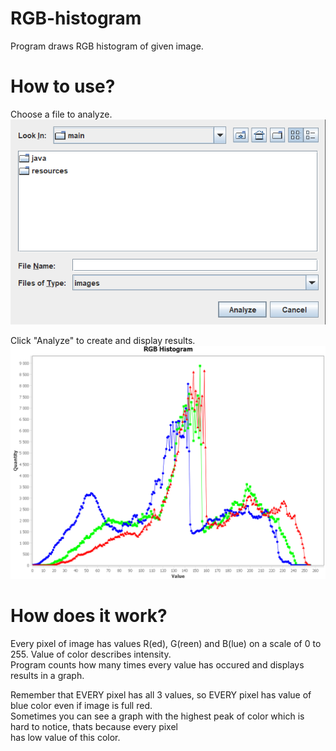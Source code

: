 # RGB-histogram

Program draws RGB histogram of given image.

# How to use?

Choose a file to analyze.<br>
![alt text](https://github.com/JakubBekier/RGB-histogram/blob/main/readme_images/toAnalyze.png)

Click "Analyze" to create and display results.
![alt text](https://github.com/JakubBekier/RGB-histogram/blob/main/readme_images/resultsV2.png)

# How does it work?

Every pixel of image has values R(ed), G(reen) and B(lue) on a scale of 0 to 255.
Value of color describes intensity. <br>
Program counts how many times every value has occured and displays results in a graph.

Remember that EVERY pixel has all 3 values, so EVERY pixel has value of blue color even
if image is full red. <br>
Sometimes you can see a graph with the highest peak of color which is
hard to notice, thats because every pixel <br> has low value of this color.
